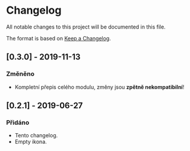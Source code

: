 # Changelog
All notable changes to this project will be documented in this file.

The format is based on [Keep a Changelog](https://keepachangelog.com/en/1.0.0/).

## [0.3.0] - 2019-11-13
### Změněno
- Kompletní přepis celého modulu, změny jsou **zpětně nekompatibilní**!

## [0.2.1] - 2019-06-27
### Přidáno
- Tento changelog.
- Empty ikona.

